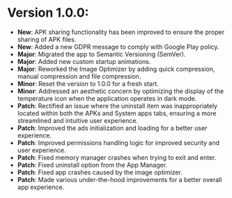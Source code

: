 # Version 1.0.0:
- **New**: APK sharing functionality has been improved to ensure the proper sharing of APK files.
- **New**: Added a new GDPR message to comply with Google Play policy.
- **Major**: Migrated the app to Semantic Versioning (SemVer).
- **Major**: Added new custom startup animations.
- **Major**: Reworked the Image Optimizer by adding quick compression, manual compression and file compression.
- **Minor**: Reset the version to 1.0.0 for a fresh start.
- **Minor**: Addressed an aesthetic concern by optimizing the display of the temperature icon when the application operates in dark mode.
- **Patch**: Rectified an issue where the uninstall item was inappropriately located within both the APKs and System apps tabs, ensuring a more streamlined and intuitive user experience.
- **Patch**: Improved the ads initialization and loading for a better user experience.
- **Patch**: Improved permissions handling logic for improved security and user experience.
- **Patch**: Fixed memory manager crashes when trying to exit and enter.
- **Patch**: Fixed uninstall option from the App Manager.
- **Patch**: Fixed app crashes caused by the image optimizer.
- **Patch**: Made various under-the-hood improvements for a better overall app experience.